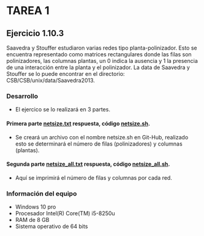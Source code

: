 # TAREA 1
## Ejercicio 1.10.3
Saavedra y Stouffer estudiaron varias redes tipo planta-polinizador.
Esto se encuentra representado como matrices rectangulares donde las filas son polinizadores, las columnas plantas, un 0 indica la ausencia y 1 la presencia de una interacción entre la planta y el polinizador.
La data de Saavedra y Stouffer se lo puede encontrar en el directorio: CSB/CSB/unix/data/Saavedra2013.
### Desarrollo
- El ejercico se lo realizará en 3 partes.
#### Primera parte [netsize.txt](https://github.com/RicardoMorales2001/Bioinfo_g1/blob/main/netsize.txt) respuesta, código [netsize.sh](https://github.com/RicardoMorales2001/Bioinfo_g1/blob/main/netsize.sh).
- Se creará un archivo con el nombre netsize.sh en Git-Hub, realizado esto se determinará el número de filas (polinizadores) y columnas (plantas).
#### Segunda parte [netsize_all.txt](https://github.com/RicardoMorales2001/Bioinfo_g1/blob/main/netsize_all.txt) respuesta, código [netsize_all.sh](https://github.com/RicardoMorales2001/Bioinfo_g1/blob/main/netsize_all.sh).
- Aquí se imprimirá el número de filas y columnas por cada red.
### Información del equipo
- Windows 10 pro
- Procesador Intel(R) Core(TM) i5-8250u
- RAM de 8 GB
- Sistema operativo de 64 bits
